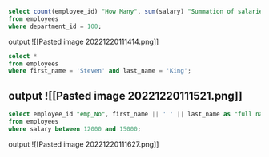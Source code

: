 ```sql
select count(employee_id) "How Many", sum(salary) "Summation of salaries"
from employees
where department_id = 100;
```

output
![[Pasted image 20221220111414.png]]

```sql
select *
from employees
where first_name = 'Steven' and last_name = 'King';
```
output
![[Pasted image 20221220111521.png]]
---
```sql
select employee_id "emp_No", first_name || ' ' || last_name as "full name" 
from employees
where salary between 12000 and 15000;
```

output
![[Pasted image 20221220111627.png]]

